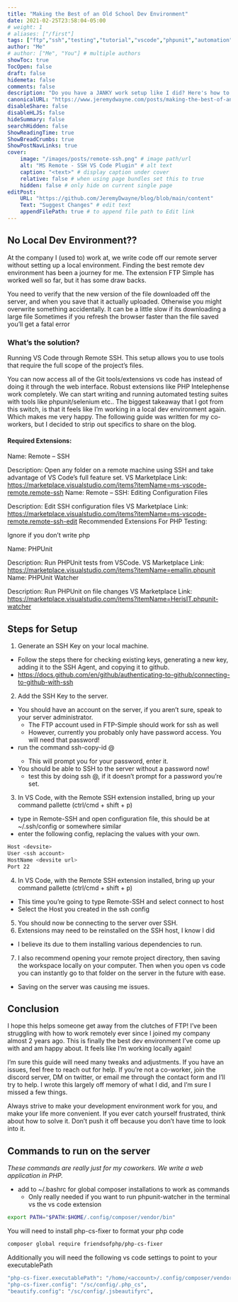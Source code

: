 ```yaml
---
title: "Making the Best of an Old School Dev Environment"
date: 2021-02-25T23:58:04-05:00
# weight: 1
# aliases: ["/first"]
tags: ["ftp","ssh","testing","tutorial","vscode","phpunit","automation","remote-ssh","tdd"]
author: "Me"
# author: ["Me", "You"] # multiple authors
showToc: true
TocOpen: false
draft: false
hidemeta: false
comments: false
description: "Do you have a JANKY work setup like I did? Here's how to configure VS Code to SSH into your remote server you edit files directly on. *gags*"
canonicalURL: "https://www.jeremydwayne.com/posts/making-the-best-of-an-old-school-dev-environment"
disableShare: false
disableHLJS: false
hideSummary: false
searchHidden: false
ShowReadingTime: true
ShowBreadCrumbs: true
ShowPostNavLinks: true
cover:
    image: "/images/posts/remote-ssh.png" # image path/url
    alt: "MS Remote - SSH VS Code Plugin" # alt text
    caption: "<text>" # display caption under cover
    relative: false # when using page bundles set this to true
    hidden: false # only hide on current single page
editPost:
    URL: "https://github.com/JeremyDwayne/blog/blob/main/content"
    Text: "Suggest Changes" # edit text
    appendFilePath: true # to append file path to Edit link
---
```

## No Local Dev Environment??
At the company I (used to) work at, we write code off our remote server without setting up a local environment. Finding the best remote dev environment has been a journey for me. The extension FTP Simple has worked well so far, but it has some draw backs.

You need to verify that the new version of the file downloaded off the server, and when you save that it actually uploaded. Otherwise you might overwrite something accidentally.
It can be a little slow if its downloading a large file
Sometimes if you refresh the browser faster than the file saved you’ll get a fatal error

### What’s the solution?
Running VS Code through Remote SSH. This setup allows you to use tools that require the full scope of the project’s files.

You can now access all of the Git tools/extensions vs code has instead of doing it through the web interface.
Robust extensions like PHP Intelephense work completely.
We can start writing and running automated testing suites with tools like phpunit/selenium
etc..
The biggest takeaway that I got from this switch, is that it feels like I’m working in a local dev environment again. Which makes me very happy. The following guide was written for my co-workers, but I decided to strip out specifics to share on the blog.

#### Required Extensions:

Name: Remote – SSH

Description: Open any folder on a remote machine using SSH and take advantage of VS Code’s full feature set.
VS Marketplace Link: https://marketplace.visualstudio.com/items?itemName=ms-vscode-remote.remote-ssh
Name: Remote – SSH: Editing Configuration Files

Description: Edit SSH configuration files
VS Marketplace Link: https://marketplace.visualstudio.com/items?itemName=ms-vscode-remote.remote-ssh-edit
Recommended Extensions For PHP Testing:

Ignore if you don’t write php

Name: PHPUnit

Description: Run PHPUnit tests from VSCode.
VS Marketplace Link: https://marketplace.visualstudio.com/items?itemName=emallin.phpunit
Name: PHPUnit Watcher

Description: Run PHPUnit on file changes
VS Marketplace Link: https://marketplace.visualstudio.com/items?itemName=HerisIT.phpunit-watcher

## Steps for Setup

1. Generate an SSH Key on your local machine.
  * Follow the steps there for checking existing keys, generating a new key, adding it to the SSH Agent, and copying it to github.
  * https://docs.github.com/en/github/authenticating-to-github/connecting-to-github-with-ssh
2. Add the SSH Key to the server.
  * You should have an account on the server, if you aren’t sure, speak to your server administrator.
    - The FTP account used in FTP-Simple should work for ssh as well
    - However, currently you probably only have password access. You will need that password!
  * run the command ssh-copy-id <accountname>@<devsite url>
    - This will prompt you for your password, enter it.
  * You should be able to SSH to the server without a password now!
    - test this by doing ssh <accountname>@<devsite url>, if it doesn’t prompt for a password you’re set.
3. In VS Code, with the Remote SSH extension installed, bring up your command pallette (ctrl/cmd + shift + p)
  * type in Remote-SSH and open configuration file, this should be at ~/.ssh/config or somewhere similar
  * enter the following config, replacing the values with your own.

```bash
Host <devsite>
User <ssh account>
HostName <devsite url>
Port 22
```
4. In VS Code, with the Remote SSH extension installed, bring up your command pallette (ctrl/cmd + shift + p)
  - This time you’re going to type Remote-SSH and select connect to host
  - Select the Host you created in the ssh config
5. You should now be connecting to the server over SSH.
6. Extensions may need to be reinstalled on the SSH host, I know I did
  - I believe its due to them installing various dependencies to run.
7. I also recommend opening your remote project directory, then saving the workspace locally on your computer. Then when you open vs code you can instantly go to that folder on the server in the future with ease.
  - Saving on the server was causing me issues.

## Conclusion

I hope this helps someone get away from the clutches of FTP! I’ve been struggling with how to work remotely ever since I joined my company almost 2 years ago. This is finally the best dev environment I’ve come up with and am happy about. It feels like I’m working locally again!

I’m sure this guide will need many tweaks and adjustments. If you have an issues, feel free to reach out for help. If you’re not a co-worker, join the discord server, DM on twitter, or email me through the contact form and I’ll try to help. I wrote this largely off memory of what I did, and I’m sure I missed a few things.

Always strive to make your development environment work for you, and make your life more convenient. If you ever catch yourself frustrated, think about how to solve it. Don’t push it off because you don’t have time to look into it.

## Commands to run on the server

_These commands are really just for my coworkers. We write a web application in PHP._

- add to ~/.bashrc for global composer installations to work as commands
  * Only really needed if you want to run phpunit-watcher in the terminal vs the vs code extension

```bash
export PATH="$PATH:$HOME/.config/composer/vendor/bin"
```

You will need to install php-cs-fixer to format your php code

```bash
composer global require friendsofphp/php-cs-fixer
```

Additionally you will need the following vs code settings to point to your executablePath

```bash
"php-cs-fixer.executablePath": "/home/<account>/.config/composer/vendor/bin/php-cs-fixer",
"php-cs-fixer.config": "/sc/config/.php_cs",
"beautify.config": "/sc/config/.jsbeautifyrc",
```
